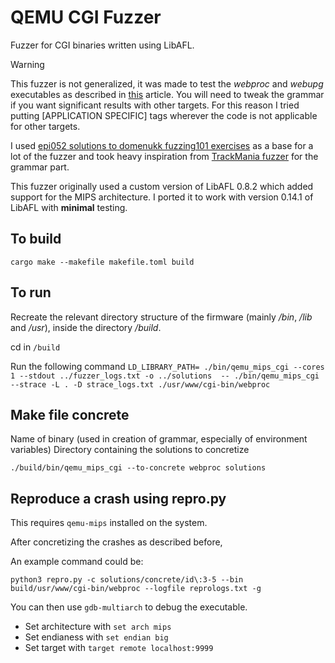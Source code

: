 # QEMU CGI Fuzzer
Fuzzer for CGI binaries written using LibAFL.

> [!WARNING]  
> This fuzzer is not generalized, it was made to test the *webproc* and *webupg* executables as described in [this](https://blog.sparrrgh.me/fuzzing/embedded/2024/06/05/fuzzing-embedded-systems-2.html) article. You will need to tweak the grammar if you want significant results with other targets. For this reason I tried putting \[APPLICATION SPECIFIC\] tags wherever the code is not applicable for other targets.

I used [epi052 solutions to domenukk fuzzing101 exercises](https://github.com/epi052/fuzzing-101-solutions/) as a base for a lot of the fuzzer and took heavy inspiration from [TrackMania fuzzer](https://github.com/RickdeJager/TrackmaniaFuzzer/) for the grammar part.

This fuzzer originally used a custom version of LibAFL 0.8.2 which added support for the MIPS architecture. I ported it to work with version 0.14.1 of LibAFL with **minimal** testing.

## To build
`cargo make --makefile makefile.toml build`

## To run
Recreate the relevant directory structure of the firmware (mainly */bin*, */lib* and */usr*), inside the directory */build*.

cd in `/build`

Run the following command
`LD_LIBRARY_PATH= ./bin/qemu_mips_cgi --cores 1 --stdout ../fuzzer_logs.txt -o ../solutions  -- ./bin/qemu_mips_cgi --strace -L . -D strace_logs.txt ./usr/www/cgi-bin/webproc`

## Make file concrete
Name of binary (used in creation of grammar, especially of environment variables)
Directory containing the solutions to concretize

`./build/bin/qemu_mips_cgi --to-concrete webproc solutions`

## Reproduce a crash using repro.py
This requires `qemu-mips` installed on the system.

After concretizing the crashes as described before, 

An example command could be:

`python3 repro.py -c solutions/concrete/id\:3-5 --bin build/usr/www/cgi-bin/webproc --logfile reprologs.txt -g`

You can then use `gdb-multiarch` to debug the executable.
- Set architecture with `set arch mips`
- Set endianess with `set endian big`
- Set target with `target remote localhost:9999`